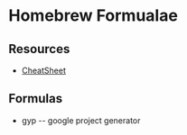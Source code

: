 Homebrew Formualae
=

Resources
-

-	[CheatSheet](https://github.com/mxcl/homebrew/blob/master/Library/Contributions/example-formula.rb)

Formulas
-

-	gyp -- google project generator	





